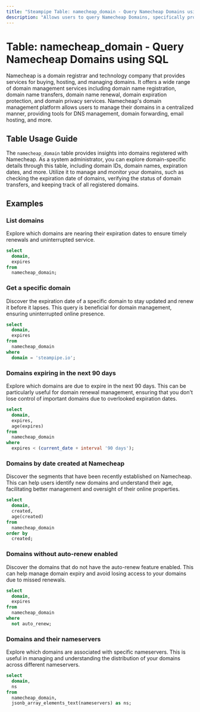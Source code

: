 ```yaml
---
title: "Steampipe Table: namecheap_domain - Query Namecheap Domains using SQL"
description: "Allows users to query Namecheap Domains, specifically providing detailed information about each registered domain such as domain ID, domain name, expiration date, and more."
---
```


# Table: namecheap_domain - Query Namecheap Domains using SQL

Namecheap is a domain registrar and technology company that provides services for buying, hosting, and managing domains. It offers a wide range of domain management services including domain name registration, domain name transfers, domain name renewal, domain expiration protection, and domain privacy services. Namecheap's domain management platform allows users to manage their domains in a centralized manner, providing tools for DNS management, domain forwarding, email hosting, and more.

## Table Usage Guide

The `namecheap_domain` table provides insights into domains registered with Namecheap. As a system administrator, you can explore domain-specific details through this table, including domain IDs, domain names, expiration dates, and more. Utilize it to manage and monitor your domains, such as checking the expiration date of domains, verifying the status of domain transfers, and keeping track of all registered domains.

## Examples

### List domains
Explore which domains are nearing their expiration dates to ensure timely renewals and uninterrupted service.

```sql
select
  domain,
  expires
from
  namecheap_domain;
```

### Get a specific domain
Discover the expiration date of a specific domain to stay updated and renew it before it lapses. This query is beneficial for domain management, ensuring uninterrupted online presence.

```sql
select
  domain,
  expires
from
  namecheap_domain
where
  domain = 'steampipe.io';
```

### Domains expiring in the next 90 days
Explore which domains are due to expire in the next 90 days. This can be particularly useful for domain renewal management, ensuring that you don't lose control of important domains due to overlooked expiration dates.

```sql
select
  domain,
  expires,
  age(expires)
from
  namecheap_domain
where
  expires < (current_date + interval '90 days');
```

### Domains by date created at Namecheap
Discover the segments that have been recently established on Namecheap. This can help users identify new domains and understand their age, facilitating better management and oversight of their online properties.

```sql
select
  domain,
  created,
  age(created)
from
  namecheap_domain
order by
  created;
```

### Domains without auto-renew enabled
Discover the domains that do not have the auto-renew feature enabled. This can help manage domain expiry and avoid losing access to your domains due to missed renewals.

```sql
select
  domain,
  expires
from
  namecheap_domain
where
  not auto_renew;
```

### Domains and their nameservers
Explore which domains are associated with specific nameservers. This is useful in managing and understanding the distribution of your domains across different nameservers.

```sql
select
  domain,
  ns
from
  namecheap_domain,
  jsonb_array_elements_text(nameservers) as ns;
```